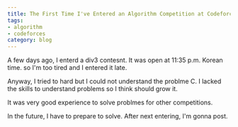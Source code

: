 ```yaml
---
title: The First Time I've Entered an Algorithm Competition at Codeforces
tags:
- algorithm
- codeforces
category: blog
---
```


A few days ago, I enterd a div3 contesnt.
It was open at 11:35 p.m. Korean time. so I'm too tired and I entered it late.

Anyway, I tried to hard but I could not understand the problme C.
I lacked the skills to understand problems so I think should grow it.

It was very  good experience to solve problmes for other competitions.

In the future, I have to prepare to solve.
After next entering, I'm gonna post.
